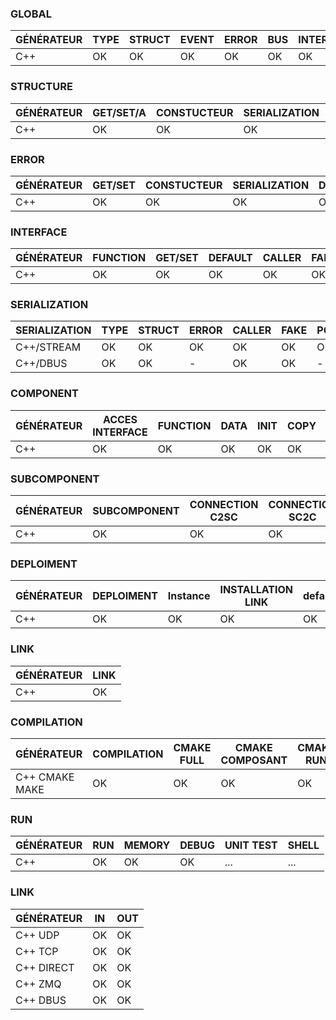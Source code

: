 

### GLOBAL
| GÉNÉRATEUR | TYPE | STRUCT | EVENT | ERROR | BUS | INTERFACE | DEPLOYMENT | COMPONENT | LINK |
|------------|------|--------|-------|-------|-----|-----------|------------|-----------|------|
| C++        | OK   | OK     | OK    | OK    | OK  | OK        | OK         | OK        | OK   |


### STRUCTURE
| GÉNÉRATEUR | GET/SET/A | CONSTUCTEUR | SERIALIZATION | PARENT | SHELL | SWIG | DBUS |
|------------|-----------|-------------|---------------|--------|-------|------|------|
| C++        | OK        | OK          | OK            | OK     | OK    | OK   | OK   |



### ERROR
| GÉNÉRATEUR | GET/SET | CONSTUCTEUR | SERIALIZATION | DEFAULT | PARENT |
|------------|---------|-------------|---------------|---------|--------|
| C++        | OK      | OK          | OK            | OK      | OK     |


### INTERFACE
| GÉNÉRATEUR | FUNCTION | GET/SET | DEFAULT | CALLER | FAKE | PARENT |
|------------|----------|---------|---------|--------|------|--------|
| C++        | OK       | OK      | OK      | OK     | OK   | OK     |


### SERIALIZATION
| SERIALIZATION | TYPE | STRUCT | ERROR | CALLER | FAKE | POINTER | CONTEXT |
|---------------|------|--------|-------|--------|------|---------|---------|
| C++/STREAM    | OK   | OK     | OK    | OK     | OK   | OK      | PARTIAL |
| C++/DBUS      | OK   | OK     | -     | OK     | OK   | -       | -       |


### COMPONENT
| GÉNÉRATEUR | ACCES INTERFACE | FUNCTION | DATA | INIT | COPY | GET/SET | DEFAULT | PARENT | PROVIDE/REQUIRED |
|------------|-----------------|----------|------|------|------|---------|---------|--------|------------------|
| C++        | OK              | OK       | OK   | OK   | OK   | OK      | OK      | OK     | OK               |

### SUBCOMPONENT
| GÉNÉRATEUR | SUBCOMPONENT | CONNECTION C2SC | CONNECTION SC2C | CONNECTION SC2SC | STEP |
|------------|--------------|-----------------|-----------------|------------------|------|
| C++        | OK           | OK              | OK              | OK               | OK   |


### DEPLOIMENT
| GÉNÉRATEUR | DEPLOIMENT | Instance | INSTALLATION LINK | default | CONNECTION |
|------------|------------|----------|-------------------|---------|------------|
| C++        | OK         | OK       | OK                | OK      | OK         |


### LINK
| GÉNÉRATEUR | LINK |
|------------|------|
| C++        | OK   |


### COMPILATION
| GÉNÉRATEUR     | COMPILATION | CMAKE FULL | CMAKE COMPOSANT | CMAKE RUN |
|----------------|-------------|------------|-----------------|-----------|
| C++ CMAKE MAKE | OK          | OK         | OK              | OK        |

### RUN
| GÉNÉRATEUR | RUN | MEMORY | DEBUG | UNIT TEST | SHELL |
|------------|-----|--------|-------|-----------|-------|
| C++        | OK  | OK     | OK    | ...       | ...   |

### LINK
| GÉNÉRATEUR | IN | OUT |
|------------|----|-----|
| C++ UDP    | OK | OK  |
| C++ TCP    | OK | OK  |
| C++ DIRECT | OK | OK  |
| C++ ZMQ    | OK | OK  |
| C++ DBUS   | OK | OK  |
